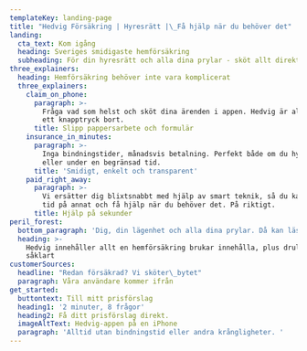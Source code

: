 ```yaml
---
templateKey: landing-page
title: "Hedvig Försäkring | Hyresrätt |\_Få hjälp när du behöver det"
landing:
  cta_text: Kom igång
  heading: Sveriges smidigaste hemförsäkring
  subheading: För din hyresrätt och alla dina prylar - sköt allt direkt i appen.
three_explainers:
  heading: Hemförsäkring behöver inte vara komplicerat
  three_explainers:
    claim_on_phone:
      paragraph: >-
        Fråga vad som helst och sköt dina ärenden i appen. Hedvig är alltid bara
        ett knapptryck bort.
      title: Slipp pappersarbete och formulär
    insurance_in_minutes:
      paragraph: >-
        Inga bindningstider, månadsvis betalning. Perfekt både om du hyr länge
        eller under en begränsad tid.
      title: 'Smidigt, enkelt och transparent'
    paid_right_away:
      paragraph: >-
        Vi ersätter dig blixtsnabbt med hjälp av smart teknik, så du kan lägga
        tid på annat och få hjälp när du behöver det. På riktigt.
      title: Hjälp på sekunder
peril_forest:
  bottom_paragraph: 'Dig, din lägenhet och alla dina prylar. Då kan läsa mer om skyddet i appen.'
  heading: >-
    Hedvig innehåller allt en hemförsäkring brukar innehålla, plus drulle
    såklart
customerSources:
  headline: "Redan försäkrad? Vi sköter\_bytet"
  paragraph: Våra användare kommer ifrån
get_started:
  buttontext: Till mitt prisförslag
  heading1: '2 minuter, 8 frågor'
  heading2: Få ditt prisförslag direkt.
  imageAltText: Hedvig-appen på en iPhone
  paragraph: 'Alltid utan bindningstid eller andra krångligheter. '
---
```


